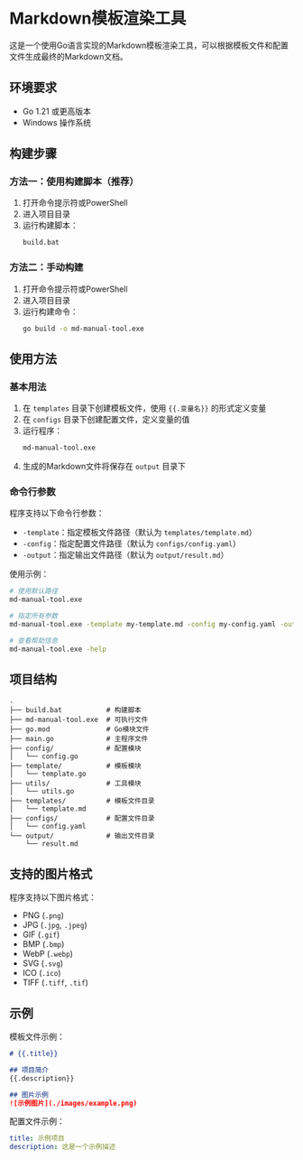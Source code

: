 # Markdown模板渲染工具

这是一个使用Go语言实现的Markdown模板渲染工具，可以根据模板文件和配置文件生成最终的Markdown文档。

## 环境要求

- Go 1.21 或更高版本
- Windows 操作系统

## 构建步骤

### 方法一：使用构建脚本（推荐）

1. 打开命令提示符或PowerShell
2. 进入项目目录
3. 运行构建脚本：
   ```bash
   build.bat
   ```

### 方法二：手动构建

1. 打开命令提示符或PowerShell
2. 进入项目目录
3. 运行构建命令：
   ```bash
   go build -o md-manual-tool.exe
   ```

## 使用方法

### 基本用法
1. 在 `templates` 目录下创建模板文件，使用 `{{.变量名}}` 的形式定义变量
2. 在 `configs` 目录下创建配置文件，定义变量的值
3. 运行程序：
   ```bash
   md-manual-tool.exe
   ```
4. 生成的Markdown文件将保存在 `output` 目录下

### 命令行参数
程序支持以下命令行参数：

- `-template`：指定模板文件路径（默认为 `templates/template.md`）
- `-config`：指定配置文件路径（默认为 `configs/config.yaml`）
- `-output`：指定输出文件路径（默认为 `output/result.md`）

使用示例：
```bash
# 使用默认路径
md-manual-tool.exe

# 指定所有参数
md-manual-tool.exe -template my-template.md -config my-config.yaml -output my-output.md

# 查看帮助信息
md-manual-tool.exe -help
```

## 项目结构

```
.
├── build.bat           # 构建脚本
├── md-manual-tool.exe  # 可执行文件
├── go.mod              # Go模块文件
├── main.go             # 主程序文件
├── config/             # 配置模块
│   └── config.go
├── template/           # 模板模块
│   └── template.go
├── utils/              # 工具模块
│   └── utils.go
├── templates/          # 模板文件目录
│   └── template.md
├── configs/            # 配置文件目录
│   └── config.yaml
└── output/             # 输出文件目录
    └── result.md
```

## 支持的图片格式

程序支持以下图片格式：
- PNG (`.png`)
- JPG (`.jpg`, `.jpeg`)
- GIF (`.gif`)
- BMP (`.bmp`)
- WebP (`.webp`)
- SVG (`.svg`)
- ICO (`.ico`)
- TIFF (`.tiff`, `.tif`)

## 示例

模板文件示例：
```markdown
# {{.title}}

## 项目简介
{{.description}}

## 图片示例
![示例图片](./images/example.png)
```

配置文件示例：
```yaml
title: 示例项目
description: 这是一个示例描述
``` 